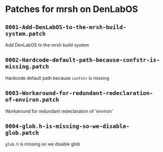 # Patches for mrsh on DenLabOS

## `0001-Add-DenLabOS-to-the-mrsh-build-system.patch`

Add DenLabOS to the mrsh build system


## `0002-Hardcode-default-path-because-confstr-is-missing.patch`

Hardcode default path because `confstr` is missing


## `0003-Workaround-for-redundant-redeclaration-of-environ.patch`

Workaround for redundant redeclaration of 'environ'


## `0004-glob.h-is-missing-so-we-disable-glob.patch`

`glob.h` is missing so we disable glob


